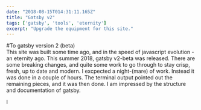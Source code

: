 ```yaml
---
date: "2018-08-15T014:31:11.165Z"
title: "Gatsby v2"
tags: ['gatsby', 'tools', 'eternity']
excerpt: "Upgrade the equipment for this site."
---
```

#To gatsby version 2 (beta)  
This site was built some time ago, and in the speed of javascript evolution - an eternity ago. This summer 2018, gatsby v2-beta was released. There are some breaking changes, and quite some work to go through to stay crisp, fresh, up to date and modern. I excpected a night-(mare) of work. Instead it was done in a couple of hours. The terminal output pointed out the remaining pieces, and it was then done. I am impressed by the structure and documentation of gatsby.

I

